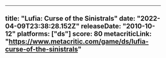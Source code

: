 
---
title: "Lufia: Curse of the Sinistrals"
date: "2022-04-09T23:38:28.152Z"
releaseDate: "2010-10-12"
platforms: ["ds"]
score: 80
metacriticLink: "https://www.metacritic.com/game/ds/lufia-curse-of-the-sinistrals"
---

